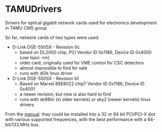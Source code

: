 TAMUDrivers
===========

Drivers for optical gigabit network cards used for electronics development in TAMU CMS group

So far, network cards of two types were used:
- D-Link DGE-550SX - Revision 0c
   - based on DL2000 chip, PCI Vendor ID 0x1186, Device ID 0x4000 (use lspci -nn)
   - older card, originally used for VME control for CSC detectors
   - almost impossible to find for sale
   - runs with dl2k linux driver
- D-Link DGE-550SX - Revision b1
   - Based on Marvel 88E8022 chip? Vendor ID 0x1186, Device ID 0x4001
   - a newer revision, but now is also hard to find
   - runs with sk98lin (in older kernels) or sky2 (newer kernels) linux drivers

From the [manual](http://www.dlink.com/uk/en/support/product/dge-550sx-pci-bus-fiber-sc-connector-gigabit-ethernet-adapter):
they could be installed into a 32 or 64 bit PCI/PCI-X slot with various supported frequences, with the best performance with a 64-bit/133 MHz bus.
